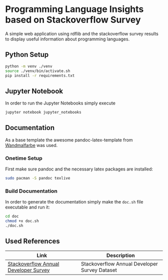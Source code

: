# Programming Language Insights based on Stackoverflow Survey
A simple web application using rdflib and the stackoverflow survey results to display useful information about programming languages. 

## Python Setup
```bash
python -m venv ./venv
source ./venv/bin/activate.sh
pip install -r requirements.txt
```

## Jupyter Notebook
In order to run the Jupyter Notebooks simply execute
```bash
jupyter notebook jupyter_notebooks
```

## Documentation
As a base template the awesome pandoc-latex-template from [Wandmalfarbe](https://github.com/Wandmalfarbe/pandoc-latex-template) was used.

### Onetime Setup
First make sure pandoc and the necessary latex packages are installed:
```bash
sudo pacman -S pandoc texlive
```

### Build Documentation
In order to generate the documentation simply make the `doc.sh` file executable and run it:
```bash
cd doc
chmod +x doc.sh
./doc.sh
```

## Used References
|Link|Description|
|-------|-----|
|[Stackoverflow Annual Developer Survey](https://insights.stackoverflow.com/survey)| Stackoverflow Annual Developer Survey Dataset|

